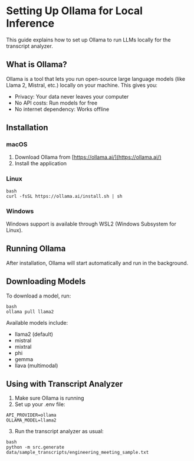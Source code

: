 # Setting Up Ollama for Local Inference

This guide explains how to set up Ollama to run LLMs locally for the transcript analyzer.

## What is Ollama?

Ollama is a tool that lets you run open-source large language models (like Llama 2, Mistral, etc.) locally on your machine. This gives you:

- Privacy: Your data never leaves your computer
- No API costs: Run models for free
- No internet dependency: Works offline

## Installation

### macOS

1. Download Ollama from [https://ollama.ai/](https://ollama.ai/)
2. Install the application

### Linux
```
bash
curl -fsSL https://ollama.ai/install.sh | sh
```

### Windows

Windows support is available through WSL2 (Windows Subsystem for Linux).

## Running Ollama

After installation, Ollama will start automatically and run in the background.

## Downloading Models

To download a model, run:

```
bash
ollama pull llama2
```

Available models include:
- llama2 (default)
- mistral
- mixtral
- phi
- gemma
- llava (multimodal)

## Using with Transcript Analyzer

1. Make sure Ollama is running
2. Set up your .env file:

```
API_PROVIDER=ollama
OLLAMA_MODEL=llama2
```

3. Run the transcript analyzer as usual:

```
bash
python -m src.generate data/sample_transcripts/engineering_meeting_sample.txt
```

